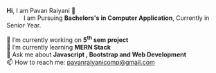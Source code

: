 <b>Hi</b>, I am Pavan Raiyani 👋<br>
&nbsp;&nbsp;&nbsp;&nbsp;&nbsp;&nbsp;&nbsp;&nbsp;&nbsp;&nbsp;I am Pursuing <b>Bachelors's in Computer Application</b>, Currently in Senior Year.



🔭 I’m currently working on <b> 5<sup>th</sup> sem project </b> <br>
🌱 I’m currently learning <b> MERN Stack</b><br>
💬 Ask me about <b> Javascript , Bootstrap and Web Development </b>  <br>
📫 How to reach me: pavanraiyanicomp@gmail.com<br>
